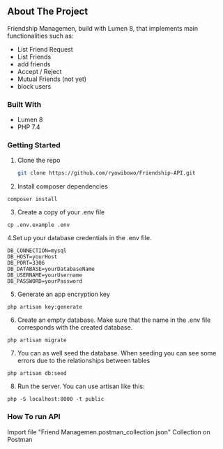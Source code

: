 
<!-- ABOUT THE PROJECT -->
## About The Project
Friendship Managemen, build with Lumen 8, that implements main functionalities such as: 
- List Friend Request
- List Friends
- add friends
- Accept / Reject
- Mutual Friends (not yet)
- block users

### Built With

- Lumen 8
- PHP 7.4

<!-- GETTING STARTED -->
###  Getting Started


1. Clone the repo
   ```sh
   git clone https://github.com/ryowibowo/Friendship-API.git
   ```
2. Install composer dependencies
```
composer install
```
3. Create a copy of your .env file
```
cp .env.example .env
```
4.Set up your database credentials in the .env file.
```
DB_CONNECTION=mysql
DB_HOST=yourHost
DB_PORT=3306
DB_DATABASE=yourDatabaseName
DB_USERNAME=yourUsername
DB_PASSWORD=yourPassword
```
5. Generate an app encryption key
```
php artisan key:generate
```
6. Create an empty database. Make sure that the name in the .env file corresponds with the created database.
```
php artisan migrate
```

7. You can as well seed the database. When seeding you can see some errors due to the relationships between tables
```
php artisan db:seed
```

8. Run the server. You can use artisan like this:
```
php -S localhost:8000 -t public
```

### How To run API 
Import file "Friend Managemen.postman_collection.json" Collection on Postman
